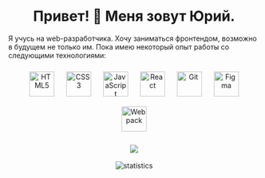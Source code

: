 <h1 align="center"> Привет! 👋  Меня зовут Юрий.</h1>

Я учусь на web-разработчика. Хочу заниматься фронтендом, возможно в будущем не только им.
Пока имею некоторый опыт работы со следующими технологиями:

<div align="center">  
<img style="margin: 10px" src="https://profilinator.rishav.dev/skills-assets/html5-original-wordmark.svg" alt="HTML5" height="50" />  
<img style="margin: 10px" src="https://profilinator.rishav.dev/skills-assets/css3-original-wordmark.svg" alt="CSS3" height="50" />  
<img style="margin: 10px" src="https://profilinator.rishav.dev/skills-assets/javascript-original.svg" alt="JavaScript" height="50" />  
<img style="margin: 10px" src="https://profilinator.rishav.dev/skills-assets/react-original-wordmark.svg" alt="React" height="50" />  
<img style="margin: 10px" src="https://profilinator.rishav.dev/skills-assets/git-scm-icon.svg" alt="Git" height="50" />  
<img style="margin: 10px" src="https://profilinator.rishav.dev/skills-assets/figma-icon.svg" alt="Figma" height="50" />  
<img style="margin: 10px" src="https://profilinator.rishav.dev/skills-assets/webpack-original.svg" alt="Webpack" height="50" />  
</div>  
<br/>
<div align="center">
<img src="https://www.codewars.com/users/AmonskyYN/badges/small" />
</div>  
<br/>
<div align="center">
  <img src="https://github-readme-stats.vercel.app/api?username=YuryAmonsky" alt="statistics" />
</div>
